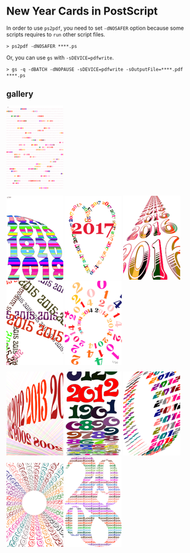 # New Year Cards in PostScript 

In order to use `ps2pdf`, you need to set `-dNOSAFER` option because some scripts requires to `run` other script files.

```shell
> ps2pdf -dNOSAFER ****.ps
```

Or, you can use `gs` with `-sDEVICE=pdfwrite`.

```shell
> gs -q -dBATCH -dNOPAUSE -sDEVICE=pdfwrite -sOutputFile=****.pdf ****.ps
```

## gallery

<img src="https://raw.githubusercontent.com/k16shikano/new-year-cards/master/2020/fileout.png" width="150"> 

<img src="https://raw.githubusercontent.com/k16shikano/new-year-cards/master/2018/2018.png" width="150"> <img src="https://raw.githubusercontent.com/k16shikano/new-year-cards/master/2017/2017.png" width="150">  <img src="https://raw.githubusercontent.com/k16shikano/new-year-cards/master/2016/2016.png" width="150"> <img src="https://raw.githubusercontent.com/k16shikano/new-year-cards/master/2015/2015.png" width="150"> <img src="https://raw.githubusercontent.com/k16shikano/new-year-cards/master/2014/2014.png" width="150">

<img src="https://raw.githubusercontent.com/k16shikano/new-year-cards/master/2013/2013.png" width="150"> <img src="https://raw.githubusercontent.com/k16shikano/new-year-cards/master/2012/2012.png" width="150"> <img src="https://raw.githubusercontent.com/k16shikano/new-year-cards/master/2011/2011.png" width="150"> <img src="https://raw.githubusercontent.com/k16shikano/new-year-cards/master/2010/2010.png" width="150"> <img src="https://raw.githubusercontent.com/k16shikano/new-year-cards/master/2008/2008.png" width="150">
